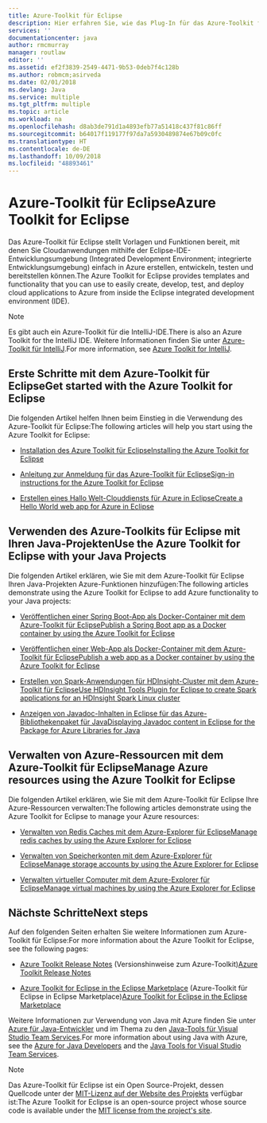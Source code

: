 ```yaml
---
title: Azure-Toolkit für Eclipse
description: Hier erfahren Sie, wie das Plug-In für das Azure-Toolkit für Eclipse Sie beim Erstellen und Bereitstellen von Cloudanwendungen in Azure unterstützt.
services: ''
documentationcenter: java
author: rmcmurray
manager: routlaw
editor: ''
ms.assetid: ef2f3839-2549-4471-9b53-0deb7f4c128b
ms.author: robmcm;asirveda
ms.date: 02/01/2018
ms.devlang: Java
ms.service: multiple
ms.tgt_pltfrm: multiple
ms.topic: article
ms.workload: na
ms.openlocfilehash: d8ab3de791d1a4893efb77a51418c437f81c86ff
ms.sourcegitcommit: b64017f119177f97da7a5930489874e67b09c0fc
ms.translationtype: HT
ms.contentlocale: de-DE
ms.lasthandoff: 10/09/2018
ms.locfileid: "48893461"
---
```

# <a name="azure-toolkit-for-eclipse"></a><span data-ttu-id="da077-103">Azure-Toolkit für Eclipse</span><span class="sxs-lookup"><span data-stu-id="da077-103">Azure Toolkit for Eclipse</span></span>

<span data-ttu-id="da077-104">Das Azure-Toolkit für Eclipse stellt Vorlagen und Funktionen bereit, mit denen Sie Cloudanwendungen mithilfe der Eclipse-IDE-Entwicklungsumgebung (Integrated Development Environment; integrierte Entwicklungsumgebung) einfach in Azure erstellen, entwickeln, testen und bereitstellen können.</span><span class="sxs-lookup"><span data-stu-id="da077-104">The Azure Toolkit for Eclipse provides templates and functionality that you can use to easily create, develop, test, and deploy cloud applications to Azure from inside the Eclipse integrated development environment (IDE).</span></span>

> [!NOTE]
> 
> <span data-ttu-id="da077-105">Es gibt auch ein Azure-Toolkit für die IntelliJ-IDE.</span><span class="sxs-lookup"><span data-stu-id="da077-105">There is also an Azure Toolkit for the IntelliJ IDE.</span></span> <span data-ttu-id="da077-106">Weitere Informationen finden Sie unter [Azure-Toolkit für IntelliJ](../intellij/azure-toolkit-for-intellij.md).</span><span class="sxs-lookup"><span data-stu-id="da077-106">For more information, see [Azure Toolkit for IntelliJ](../intellij/azure-toolkit-for-intellij.md).</span></span>
> 

## <a name="get-started-with-the-azure-toolkit-for-eclipse"></a><span data-ttu-id="da077-107">Erste Schritte mit dem Azure-Toolkit für Eclipse</span><span class="sxs-lookup"><span data-stu-id="da077-107">Get started with the Azure Toolkit for Eclipse</span></span>
<span data-ttu-id="da077-108">Die folgenden Artikel helfen Ihnen beim Einstieg in die Verwendung des Azure-Toolkit für Eclipse:</span><span class="sxs-lookup"><span data-stu-id="da077-108">The following articles will help you start using the Azure Toolkit for Eclipse:</span></span>

* [<span data-ttu-id="da077-109">Installation des Azure Toolkit für Eclipse</span><span class="sxs-lookup"><span data-stu-id="da077-109">Installing the Azure Toolkit for Eclipse</span></span>](azure-toolkit-for-eclipse-installation.md)

* [<span data-ttu-id="da077-110">Anleitung zur Anmeldung für das Azure-Toolkit für Eclipse</span><span class="sxs-lookup"><span data-stu-id="da077-110">Sign-in instructions for the Azure Toolkit for Eclipse</span></span>](azure-toolkit-for-eclipse-sign-in-instructions.md)

* [<span data-ttu-id="da077-111">Erstellen eines Hallo Welt-Clouddiensts für Azure in Eclipse</span><span class="sxs-lookup"><span data-stu-id="da077-111">Create a Hello World web app for Azure in Eclipse</span></span>](azure-toolkit-for-eclipse-create-hello-world-web-app.md)

## <a name="use-the-azure-toolkit-for-eclipse-with-your-java-projects"></a><span data-ttu-id="da077-112">Verwenden des Azure-Toolkits für Eclipse mit Ihren Java-Projekten</span><span class="sxs-lookup"><span data-stu-id="da077-112">Use the Azure Toolkit for Eclipse with your Java Projects</span></span>
<span data-ttu-id="da077-113">Die folgenden Artikel erklären, wie Sie mit dem Azure-Toolkit für Eclipse Ihren Java-Projekten Azure-Funktionen hinzufügen:</span><span class="sxs-lookup"><span data-stu-id="da077-113">The following articles demonstrate using the Azure Toolkit for Eclipse to add Azure functionality to your Java projects:</span></span>

* [<span data-ttu-id="da077-114">Veröffentlichen einer Spring Boot-App als Docker-Container mit dem Azure-Toolkit für Eclipse</span><span class="sxs-lookup"><span data-stu-id="da077-114">Publish a Spring Boot app as a Docker container by using the Azure Toolkit for Eclipse</span></span>](azure-toolkit-for-eclipse-publish-spring-boot-docker-app.md)

* [<span data-ttu-id="da077-115">Veröffentlichen einer Web-App als Docker-Container mit dem Azure-Toolkit für Eclipse</span><span class="sxs-lookup"><span data-stu-id="da077-115">Publish a web app as a Docker container by using the Azure Toolkit for Eclipse</span></span>](azure-toolkit-for-eclipse-publish-as-docker-container.md)

* [<span data-ttu-id="da077-116">Erstellen von Spark-Anwendungen für HDInsight-Cluster mit dem Azure-Toolkit für Eclipse</span><span class="sxs-lookup"><span data-stu-id="da077-116">Use HDInsight Tools Plugin for Eclipse to create Spark applications for an HDInsight Spark Linux cluster</span></span>](/azure/hdinsight/hdinsight-apache-spark-eclipse-tool-plugin)

* [<span data-ttu-id="da077-117">Anzeigen von Javadoc-Inhalten in Eclipse für das Azure-Bibliothekenpaket für Java</span><span class="sxs-lookup"><span data-stu-id="da077-117">Displaying Javadoc content in Eclipse for the Package for Azure Libraries for Java</span></span>](azure-toolkit-for-eclipse-displaying-javadoc-content-for-azure-libraries.md)

## <a name="manage-azure-resources-using-the-azure-toolkit-for-eclipse"></a><span data-ttu-id="da077-118">Verwalten von Azure-Ressourcen mit dem Azure-Toolkit für Eclipse</span><span class="sxs-lookup"><span data-stu-id="da077-118">Manage Azure resources using the Azure Toolkit for Eclipse</span></span>
<span data-ttu-id="da077-119">Die folgenden Artikel erklären, wie Sie mit dem Azure-Toolkit für Eclipse Ihre Azure-Ressourcen verwalten:</span><span class="sxs-lookup"><span data-stu-id="da077-119">The following articles demonstrate using the Azure Toolkit for Eclipse to manage your Azure resources:</span></span>

* [<span data-ttu-id="da077-120">Verwalten von Redis Caches mit dem Azure-Explorer für Eclipse</span><span class="sxs-lookup"><span data-stu-id="da077-120">Manage redis caches by using the Azure Explorer for Eclipse</span></span>](azure-toolkit-for-eclipse-managing-redis-caches-using-azure-explorer.md)

* [<span data-ttu-id="da077-121">Verwalten von Speicherkonten mit dem Azure-Explorer für Eclipse</span><span class="sxs-lookup"><span data-stu-id="da077-121">Manage storage accounts by using the Azure Explorer for Eclipse</span></span>](azure-toolkit-for-eclipse-managing-storage-accounts-using-azure-explorer.md)

* [<span data-ttu-id="da077-122">Verwalten virtueller Computer mit dem Azure-Explorer für Eclipse</span><span class="sxs-lookup"><span data-stu-id="da077-122">Manage virtual machines by using the Azure Explorer for Eclipse</span></span>](azure-toolkit-for-eclipse-managing-virtual-machines-using-azure-explorer.md)

## <a name="next-steps"></a><span data-ttu-id="da077-123">Nächste Schritte</span><span class="sxs-lookup"><span data-stu-id="da077-123">Next steps</span></span>

<span data-ttu-id="da077-124">Auf den folgenden Seiten erhalten Sie weitere Informationen zum Azure-Toolkit für Eclipse:</span><span class="sxs-lookup"><span data-stu-id="da077-124">For more information about the Azure Toolkit for Eclipse, see the following pages:</span></span>

* <span data-ttu-id="da077-125">[Azure Toolkit Release Notes](https://github.com/Microsoft/azure-tools-for-java/releases) (Versionshinweise zum Azure-Toolkit)</span><span class="sxs-lookup"><span data-stu-id="da077-125">[Azure Toolkit Release Notes](https://github.com/Microsoft/azure-tools-for-java/releases)</span></span>

* <span data-ttu-id="da077-126">[Azure Toolkit for Eclipse in the Eclipse Marketplace](http://marketplace.eclipse.org/content/azure-toolkit-eclipse) (Azure-Toolkit für Eclipse in Eclipse Marketplace)</span><span class="sxs-lookup"><span data-stu-id="da077-126">[Azure Toolkit for Eclipse in the Eclipse Marketplace](http://marketplace.eclipse.org/content/azure-toolkit-eclipse)</span></span>

<span data-ttu-id="da077-127">Weitere Informationen zur Verwendung von Java mit Azure finden Sie unter [Azure für Java-Entwickler](https://docs.microsoft.com/java/azure/) und im Thema zu den [Java-Tools für Visual Studio Team Services](https://java.visualstudio.com/).</span><span class="sxs-lookup"><span data-stu-id="da077-127">For more information about using Java with Azure, see the [Azure for Java Developers](https://docs.microsoft.com/java/azure/) and the [Java Tools for Visual Studio Team Services](https://java.visualstudio.com/).</span></span>

<!-- [!INCLUDE [azure-toolkit-for-eclipse-additional-resources](../includes/azure-toolkit-for-eclipse-additional-resources.md)] -->

> [!NOTE]
> 
> <span data-ttu-id="da077-128">Das Azure-Toolkit für Eclipse ist ein Open Source-Projekt, dessen Quellcode unter der [MIT-Lizenz auf der Website des Projekts](https://github.com/microsoft/azure-tools-for-java) verfügbar ist:</span><span class="sxs-lookup"><span data-stu-id="da077-128">The Azure Toolkit for Eclipse is an open-source project whose source code is available under the [MIT license from the project's site](https://github.com/microsoft/azure-tools-for-java).</span></span>
> 

<!-- URL List -->

[Azure for Java Developers]: https://docs.microsoft.com/java/azure
[Java Tools for Visual Studio Team Services]: https://java.visualstudio.com/

<!-- Temporarily Deprecated URLs -->

<!-- [Deploying large deployments](azure-toolkit-for-eclipse-deploying-large-deployments.md) -->
<!-- [How to Maintain Session Data with Session Affinity]: http://go.microsoft.com/fwlink/?LinkID=699539 -->
<!-- [How to Use Co-located Caching]: http://go.microsoft.com/fwlink/?LinkID=699542 -->
<!-- [How to Use Dedicated Caching]: http://go.microsoft.com/fwlink/?LinkID=699543 -->
<!-- [How to Use JMS with AMQP 1.0 in Azure with Eclipse]: http://go.microsoft.com/fwlink/?LinkID=699544 -->
<!-- [How to Use SSL Offloading]: http://go.microsoft.com/fwlink/?LinkID=699545 -->
<!-- [SSL Offloading]: http://go.microsoft.com/fwlink/?LinkID=699549 -->
<!-- [Using the Azure Service Runtime Library in JSP]: http://go.microsoft.com/fwlink/?LinkID=699551 -->
<!-- [How to Authenticate Web Users with Azure Access Control Service Using Eclipse]: /azure/active-directory/active-directory-java-authenticate-users-access-control-eclipse.md -->
<!-- [Debug a Java Web App on Azure in Eclipse]: /azure/app-service-web/app-service-web-debug-java-web-app-in-eclipse.md -->
<!-- [Debugging Azure Applications in Eclipse]: azure-toolkit-for-eclipse-debugging-azure-applications.md -->

<!-- Legacy MSDN URL = https://msdn.microsoft.com/library/azure/hh694271.aspx -->
